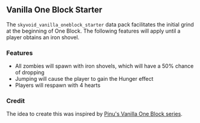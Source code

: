 ## Vanilla One Block Starter
The `skyvoid_vanilla_oneblock_starter` data pack facilitates the initial grind at the beginning of One Block. The following features will apply until a player obtains an iron shovel.

### Features
- All zombies will spawn with iron shovels, which will have a 50% chance of dropping
- Jumping will cause the player to gain the Hunger effect
- Players will respawn with 4 hearts

### Credit
The idea to create this was inspired by [Pinu's Vanilla One Block series](https://www.youtube.com/watch?v=66q2bgLwWLs).
